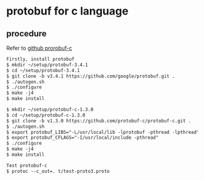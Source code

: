 # protobuf for c language

## procedure
Refer to [github prorobuf-c](https://github.com/protobuf-c/protobuf-c)
```markdown
Firstly, install protobuf
$ mkdir ~/setup/protobuf-3.4.1
$ cd ~/setup/protobuf-3.4.1
$ git clone -b v3.4.1 https://github.com/google/protobuf.git .
$ ./autogen.sh
$ ./configure
$ make -j4
$ make install

$ mkdir ~/setup/protobuf-c-1.3.0
$ cd ~/setup/protobuf-c-1.3.0
$ git clone -b v1.3.0 https://github.com/protobuf-c/protobuf-c.git .
$ ./autogen.sh
$ export protobuf_LIBS="-L/usr/local/lib -lprotobuf -pthread -lpthread"
$ export protobuf_CFLAGS="-I/usr/local/include -pthread"
$ ./configure
$ make -j4
$ make install

Test protobuf-c
$ protoc --c_out=. t/test-proto3.proto
```
